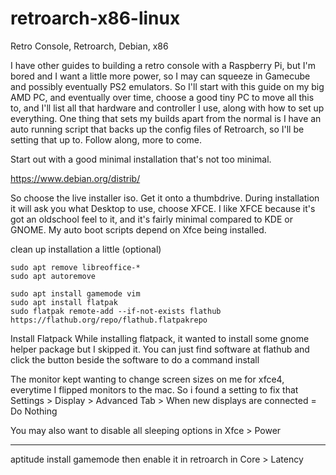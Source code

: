 # retroarch-x86-linux
Retro Console, Retroarch, Debian, x86

I have other guides to building a retro console with a Raspberry Pi, but I'm bored and I want a little more power, so I may can squeeze in Gamecube and possibly eventually PS2 emulators.  So I'll start with this guide on my big AMD PC, and eventually over time, choose a good tiny PC to move all this to, and I'll list all that hardware and controller I use, along with how to set up everything.  One thing that sets my builds apart from the normal is I have an auto running script that backs up the config files of Retroarch, so I'll be setting that up to.  Follow along, more to come.

Start out with a good minimal installation that's not too minimal. 

https://www.debian.org/distrib/

So choose the live installer iso.  Get it onto a thumbdrive.  During installation it will ask you what Desktop to use, choose XFCE.  I like XFCE because it's got an oldschool feel to it, and it's fairly minimal compared to KDE or GNOME.  My auto boot scripts depend on Xfce being installed.


clean up installation a little (optional)

```
sudo apt remove libreoffice-*
sudo apt autoremove
```
```
sudo apt install gamemode vim
sudo apt install flatpak
sudo flatpak remote-add --if-not-exists flathub https://flathub.org/repo/flathub.flatpakrepo
```

Install Flatpack
While installing flatpack, it wanted to install some gnome helper package but I skipped it.  You can just find software at flathub and click the button beside the software to do a command install


The monitor kept wanting to change screen sizes on me for xfce4, everytime I flipped monitors to the mac.  So i found a setting to fix that
Settings > Display > Advanced Tab > When new displays are connected = Do Nothing

You may also want to disable all sleeping options in Xfce > Power


--------------


aptitude install gamemode
then enable it in retroarch in Core > Latency

